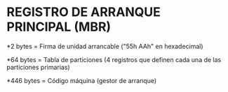 # REGISTRO DE ARRANQUE PRINCIPAL (MBR)

*2 bytes = Firma de unidad arrancable ("55h AAh" en hexadecimal) 

*64 bytes = Tabla de particiones (4 registros que definen cada una de las particiones primarias) 

*446 bytes = Código máquina (gestor de arranque) 
